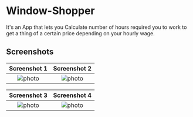 # Window-Shopper
It's an App that lets you Calculate number of hours required you to work to get a thing of a certain price 
depending on your hourly
wage.
## Screenshots

| Screenshot 1 | Screenshot 2 |
|:----------------------:|:------------:|
| ![photo](https://user-images.githubusercontent.com/44671239/56303906-8d795200-615a-11e9-9e62-6346f52a231b.png) | ![photo](https://user-images.githubusercontent.com/44671239/56303907-8e11e880-615a-11e9-84e8-f30bee2aec5f.png) |


| Screenshot 3 | Screenshot 4 |
|:----------------------:|:------------:|
| ![photo](https://user-images.githubusercontent.com/44671239/56303909-8e11e880-615a-11e9-8249-4cc91fa34381.png) | ![photo](https://user-images.githubusercontent.com/44671239/56303910-8e11e880-615a-11e9-9c3c-4d897528413b.png) |
